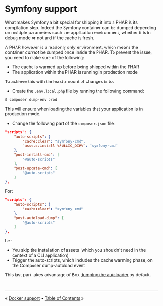 # Symfony support

What makes Symfony a bit special for shipping it into a PHAR is its compilation step. Indeed the Symfony container can
be dumped depending on multiple parameters such the application environment, whether it is in debug mode or not and if
the cache is fresh.

A PHAR however is a readonly only environment, which means the container _cannot_ be dumped once inside the PHAR. To
prevent the issue, you need to make sure of the following:

- The cache is warmed up before being shipped within the PHAR
- The application within the PHAR is running in production mode

To achieve this with the least amount of changes is to:

- Create the `.env.local.php` file by running the following command:

```
$ composer dump-env prod
```

This will ensure when loading the variables that your application is in production mode.

- Change the following part of the `composer.json` file:

```json
"scripts": {
    "auto-scripts": {
        "cache:clear": "symfony-cmd",
        "assets:install %PUBLIC_DIR%": "symfony-cmd"
    },
    "post-install-cmd": [
        "@auto-scripts"
    ],
    "post-update-cmd": [
        "@auto-scripts"
    ]
},
```

For:

```json
"scripts": {
    "auto-scripts": {
        "cache:clear": "symfony-cmd"
    },
    "post-autoload-dump": [
        "@auto-scripts"
    ]
},
```

I.e.:

- You skip the installation of assets (which you shouldn't need in the context of a CLI application)
- Trigger the auto-scripts, which includes the cache warming phase, on the Composer dump-autoload event

This last part takes advantage of Box [dumping the autoloader][composer-autoloader-dump] by default.


<br />
<hr />

« [Docker support](docker.md#docker-support) • [Table of Contents](../README.md#table-of-contents) »


[composer-autoloader-dump]: configuration.md#dumping-the-composer-autoloader-dump-autoload
